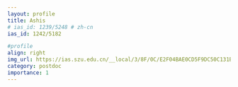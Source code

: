 ```yaml
---
layout: profile
title: Ashis
# ias_id: 1239/5248 # zh-cn
ias_id: 1242/5182

#profile
align: right
img_url: https://ias.szu.edu.cn/__local/3/8F/0C/E2F04BAE0CD5F9DC50C131B850B_B7F75C5E_176F2.jpg
category: postdoc
importance: 1
---
```

